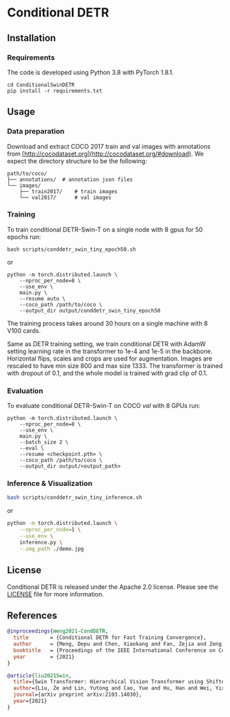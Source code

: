 # Conditional DETR


## Installation

### Requirements
The code is developed using Python 3.8 with PyTorch 1.8.1.

```shell
cd ConditionalSwinDETR
pip install -r requirements.txt
```



## Usage

### Data preparation

Download and extract COCO 2017 train and val images with annotations from
[http://cocodataset.org](http://cocodataset.org/#download).
We expect the directory structure to be the following:
```
path/to/coco/
├── annotations/  # annotation json files
└── images/
    ├── train2017/    # train images
    └── val2017/      # val images
```

### Training

To train conditional DETR-Swin-T on a single node with 8 gpus for 50 epochs run:
```shell
bash scripts/conddetr_swin_tiny_epoch50.sh
```
or
```shell
python -m torch.distributed.launch \
    --nproc_per_node=8 \
    --use_env \
    main.py \
    --resume auto \
    --coco_path /path/to/coco \
    --output_dir output/conddetr_swin_tiny_epoch50
```
The training process takes around 30 hours on a single machine with 8 V100 cards.

Same as DETR training setting, we train conditional DETR with AdamW setting learning rate in the transformer to 1e-4 and 1e-5 in the backbone.
Horizontal flips, scales and crops are used for augmentation.
Images are rescaled to have min size 800 and max size 1333.
The transformer is trained with dropout of 0.1, and the whole model is trained with grad clip of 0.1.

### Evaluation
To evaluate conditional DETR-Swin-T on COCO *val* with 8 GPUs run:
```shell
python -m torch.distributed.launch \
    --nproc_per_node=8 \
    --use_env \
    main.py \
    --batch_size 2 \
    --eval \
    --resume <checkpoint.pth> \
    --coco_path /path/to/coco \
    --output_dir output/<output_path>
```

### Inference & Visualization

```bash
bash scripts/conddetr_swin_tiny_inference.sh
```

or

```bash
python -m torch.distributed.launch \
    --nproc_per_node=1 \
    --use_env \
    inference.py \
    --img_path ./demo.jpg
```

## License

Conditional DETR is released under the Apache 2.0 license. Please see the [LICENSE](LICENSE) file for more information.



## References

```bibtex
@inproceedings{meng2021-CondDETR,
  title       = {Conditional DETR for Fast Training Convergence},
  author      = {Meng, Depu and Chen, Xiaokang and Fan, Zejia and Zeng, Gang and Li, Houqiang and Yuan, Yuhui and Sun, Lei and Wang, Jingdong},
  booktitle   = {Proceedings of the IEEE International Conference on Computer Vision (ICCV)},
  year        = {2021}
}
```

```bibtex
@article{liu2021Swin,
  title={Swin Transformer: Hierarchical Vision Transformer using Shifted Windows},
  author={Liu, Ze and Lin, Yutong and Cao, Yue and Hu, Han and Wei, Yixuan and Zhang, Zheng and Lin, Stephen and Guo, Baining},
  journal={arXiv preprint arXiv:2103.14030},
  year={2021}
}
```

